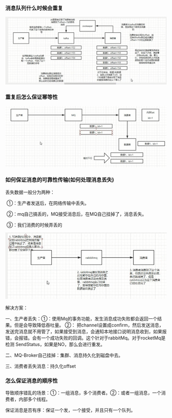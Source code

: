 ### 消息队列什么时候会重复

![1581558782749](./markdownImage\1581558782749.png)



### 重复后怎么保证幂等性



![1581559899696](markdownImage/1581559899696.png)



### 如何保证消息的可靠性传输(如何处理消息丢失)

丢失数据一般分为两种：

​				①：生产者发送后，在网络传输中丢失。

​				②：mq自己搞丢的，MQ接受消息后，在MQ自己挂掉了，消息丢失。

​				③：我们消费的时候弄丢的



![1581560956281](markdownImage/1581560956281.png)



解决方案：

一、生产者丢失：①：使用Mq的事务功能，发生消息成功失败都会返回一个结果。但是会导致降低吞吐量。 ②： 把channel设置成confirm，然后发送消息，发送完消息就不用管了，如果接受到消息，会通知本地接口说明消息收到，如果报错，会报错。会有一个成功失败的回调。这个针对于rabbitMq。对于rocketMq是检测 SendStatus，如果是NO，那么会进行重发。

二、MQ-Broker自己挂掉：集群、消息持久化到磁盘中去。

三、消费者丢失消息：持久化offset



### 怎么保证消息的顺序性



导致顺序错乱的场景：①：一组消息，多个消费者。②：或者一组消息，一个消费者，内部多个线程。

保证消息是否有序：保证一个发，一个接受，并且只有一个队列。
